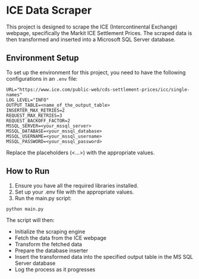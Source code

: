 # ICE Data Scraper

This project is designed to scrape the ICE (Intercontinental Exchange) webpage, specifically the Markit ICE Settlement Prices. The scraped data is then transformed and inserted into a Microsoft SQL Server database.


## Environment Setup

To set up the environment for this project, you need to have the following configurations in an `.env` file:

```plaintext
URL="https://www.ice.com/public-web/cds-settlement-prices/icc/single-names"
LOG_LEVEL="INFO"
OUTPUT_TABLE=<name_of_the_output_table>
INSERTER_MAX_RETRIES=2
REQUEST_MAX_RETRIES=3
REQUEST_BACKOFF_FACTOR=2
MSSQL_SERVER=<your_mssql_server>
MSSQL_DATABASE=<your_mssql_database>
MSSQL_USERNAME=<your_mssql_username>
MSSQL_PASSWORD=<your_mssql_password>
```

Replace the placeholders (<...>) with the appropriate values.

## How to Run
1. Ensure you have all the required libraries installed.
2. Set up your .env file with the appropriate values.
3. Run the main.py script:

```bash
python main.py
```

The script will then:

- Initialize the scraping engine
- Fetch the data from the ICE webpage
- Transform the fetched data
- Prepare the database inserter
- Insert the transformed data into the specified output table in the MS SQL Server database
- Log the process as it progresses

